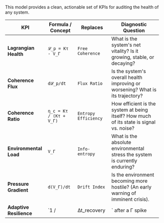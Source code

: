 This model provides a clean, actionable set of KPIs for auditing the health of any system.

| KPI                  | Formula / Concept                 | Replaces              | Diagnostic Question                                                              |
| -------------------- | --------------------------------- | --------------------- | -------------------------------------------------------------------------------- |
| **Lagrangian Health**  | `𝓛_p = Kτ - V_Γ`                  | `Free Coherence`      | What is the system's net vitality? Is it growing, stable, or decaying?           |
| **Coherence Flux**     | `d𝓛_p/dt`                         | `Flux Ratio`          | Is the system's overall health improving or worsening? What is its trajectory?     |
| **Coherence Ratio**    | `η_c = Kτ / (Kτ + V_Γ)`           | `Entropy Efficiency`  | How efficient is the system at being itself? How much of its state is signal vs. noise? |
| **Environmental Load**   | `V_Γ`                             | `Info-entropy`        | What is the absolute environmental stress the system is currently enduring?      |
| **Pressure Gradient**  | `d(V_Γ)/dt`                       | `Drift Index`         | Is the environment becoming more hostile? (An early warning of imminent crisis). |
| **Adaptive Resilience**  | `1 / |Δt_recovery|` after a Γ spike | N/A                   | How quickly does the system return to homeostasis after an external shock?       |